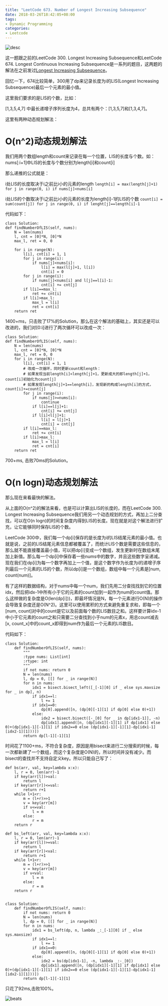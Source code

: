 ```yaml
---
title: "LeetCode 673. Number of Longest Increasing Subsequence"
date: 2018-03-26T18:42:05+08:00
tags:
- Dynamic Programming
categories:
- Leetcode
---
```


![desc](/images/leetcode/673_1.png)

这一题跟之前的LeetCode 300. Longest Increasing Subsequence和LeetCode 674. Longest Continuous Increasing Subsequence是一系列的题目，这两题的解法在之前发过[Longest Increasing Subsequence](/post/lis)。

回忆一下，674比较简单，300用了dp来记录长度为i的LIS(Longest Increasing Subsequence)最后一个元素的最小值。

这里我们要求的是LIS的个数，比如：

[1,3,5,4,7] 中最长递增子序列长度为4，总共有两个：[1,3,5,7]和[1,3,4,7]。

这里有两种动态规划解法：

# O(n^2)动态规划解法

我们用两个数组length和count来记录在每一个位置，LIS的长度与个数。如：nums[:i+1]中LIS的长度与个数分别为length[i]和count[i]

那么递推的公式就是：

i处LIS的长度取决于i之前比i小的元素的length
`length[i] = max(length[j]+1) for j in range(0, i) if nums[j]<nums[i]`

i处LIS的个数取决于i之前比i小的元素的长度为length[i]-1的LIS的个数
`count[i] = sum(count[j]) for j in range(0, i) if lenght[j]==length[i]-1`

代码如下：
```
class Solution:
def findNumberOfLIS(self, nums):
    N = len(nums)
    l, cnt = [0]*N, [0]*N
    max_l, ret = 0, 0
    
    for i in range(N):
        l[i], cnt[i] = 1, 1
        for j in range(i):
            if nums[j]<nums[i]:
                l[i] = max(l[j]+1, l[i])
                cnt[i] = 0
        for j in range(i):
            if nums[j]<nums[i] and l[j]==l[i]-1:
                cnt[i] += cnt[j]
        if l[i]==max_l:
            ret += cnt[i]
        if l[i]>max_l:
            max_l = l[i]
            ret = cnt[i]
    return ret
```

1400+ms，只击败了17%的Solution，那么在这个解法的基础上，其实还是可以改进的，我们对[0:i]进行了两次循环可以改成一次：

```
class Solution:
def findNumberOfLIS(self, nums):
    N = len(nums)
    l, cnt = [0]*N, [0]*N
    max_l, ret = 0, 0
    for i in range(N):
        l[i], cnt[i] = 1, 1
        # 改成一次循环，同时更新count和length：
        # 如果发现当前length[i]<length[j]+1，更新成大的即length[j]+1，count[i]初始化为count[j]
        # 如果发现length[j]+1==length[i]，发现新的构成length[i]的方式，count[i]+=count[j]
        for j in range(i):
            if nums[j]>=nums[i]:
                continue
            if l[i]==l[j]+1:
                cnt[i] += cnt[j]
            if l[i]<l[j]+1:
                l[i] = l[j]+1
                cnt[i] = cnt[j]
        if l[i]==max_l:
            ret += cnt[i]
        if l[i]>max_l:
            max_l = l[i]
            ret = cnt[i]
    return ret
```

700+ms, 击败70ms的Solution。

# O(n logn)动态规划解法

那么现在来看最快的解法。

从上面的O(n^2)的解法来看，也是可以计算出LIS的长度的，而在LeetCode 300. Longest Increasing Subsequence我们用另一个动态规划的方式，再加上二分查找，可以在O(n logn)的时间复杂度内得到LIS的长度。现在就是对这个解法进行扩充，让它能够同时保存LIS的个数。

LeetCode 300中，我们每一个dp[i]保存的是长度为i的LIS结尾元素的最小值。也就是说，之前的LIS结尾元素信息都被覆盖了，而统计LIS个数是需要这些信息的，那么就不能直接覆盖最小值，可以把dp[i]变成一个数组，发生更新时在数组末尾加上新值。那么每一个dp[i]中保存着一些nums中的数字，并且这些数字呈递减。现在我们在dp[i]为每一个数字再加上一个值，是这个数字作为长度为i的递增子序列最后一个元素的LIS的个数，所以dp[i]是一个数组，数组中每一个元素是[num, count(num)]。

有了这样的数据结构，对于nums中每一个num，我们先用二分查找找到它的位置idx，然后把idx-1中所有小于它的元素的count加到一起作为num的count值。那么这样做的复杂度是O(len(dp[i]))，即最坏情况是N，每一个元素进行O(N)的操作会导致复杂度还是O(N^2)。这里可以使用累积的方式来避免重复求和，即每一个[num, count]对中的count是它以及前面每个数的LIS数目之和。这样要计算idx-1中小于它元素的count之和只需要二分查找到小于num的元素x，用总count减去[x, count_x]中的count_x即得到num作为最后一个元素的LIS数目。

代码如下：

```
class Solution:
    def findNumberOfLIS(self, nums):
        """
        :type nums: List[int]
        :rtype: int
        """
        if not nums: return 0
        N = len(nums)
        l, dp = 0, [[] for _ in range(N)]
        for n in nums:
            idx1 = bisect.bisect_left([_[-1][0] if _ else sys.maxsize for _ in dp], n)
            if idx1==l:
                l += 1
            if idx1==0:
                dp[0].append([n, (dp[0][-1][1] if dp[0] else 0)+1])
            else:
                idx2 = bisect.bisect([-_[0] for _ in dp[idx1-1]], -n)
                dp[idx1].append([n, (dp[idx1][-1][1] if dp[idx1] else 0)+(dp[idx1-1][-1][1] if idx2==0 else (dp[idx1-1][-1][1]-dp[idx1-1][idx2-1][1]))])
        return dp[l-1][-1][1]
```

时间花了1100+ms，不符合复杂度，原因是用bisect来进行二分搜索的时候，每一次都新建了一个数组，而这个复杂度是O(N)的，所以时间并没有减少。而bisect的查找并不支持自定义key。所以只能自己写了：

```
def bs(arr, val, key=lambda x:x):
    l, r = 0, len(arr)-1
    if key(arr[l])>val:
        return l
    if key(arr[r])<=val:
        return r+1
    while l+1<r:
        m = (l+r)>>1
        v = key(arr[m])
        if v<=val:
            l = m
        else:
            r = m
    return r

def bs_left(arr, val, key=lambda x:x):
    l, r = 0, len(arr)-1
    if key(arr[l])>=val:
        return l
    if key(arr[r])<val:
        return r+1
    while l+1<r:
        m = (l+r)>>1
        v = key(arr[m])
        if v<val:
            l = m
        else:
            r = m
    return r
            

class Solution:
    def findNumberOfLIS(self, nums):
        if not nums: return 0
        N = len(nums)
        l, dp = 0, [[] for _ in range(N)]
        for n in nums:
            idx1 = bs_left(dp, n, lambda _:_[-1][0] if _ else sys.maxsize)
            if idx1==l:
                l += 1
            if idx1==0:
                dp[0].append([n, (dp[0][-1][1] if dp[0] else 0)+1])
            else:
                idx2 = bs(dp[idx1-1], -n, lambda _:-_[0])
                dp[idx1].append([n, (dp[idx1][-1][1] if dp[idx1] else 0)+(dp[idx1-1][-1][1] if idx2==0 else (dp[idx1-1][-1][1]-dp[idx1-1][idx2-1][1]))])
        return dp[l-1][-1][1]
```

只花了92ms,击败100%。

![beats](/images/leetcode/673_2.png)